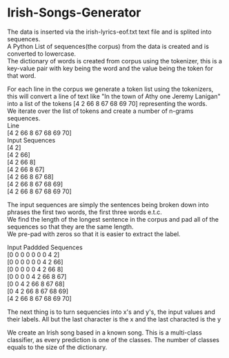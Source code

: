 # Irish-Songs-Generator
The data is inserted via the irish-lyrics-eof.txt text file and is splited into sequences.  
A Python List of sequences(the corpus) from the data is created and is converted to lowercase.    
The dictionary of words is created from corpus using the tokenizer, this is a key-value pair with key being the word and the value being the token for that word.     

For each line in the corpus we generate a token list using the tokenizers, this will convert a line of text like "In the town of Athy one Jeremy Lanigan" into a list of the tokens [4 2 66 8 67 68 69 70] representing the words.    
We iterate over the list of tokens and create a number of n-grams sequences.  
Line                       
 [4 2 66 8 67 68 69 70]          
Input Sequences    
 [4 2]                                                     
 [4 2 66]   
 [4 2 66 8]          
 [4 2 66 8 67]          
 [4 2 66 8 67 68]  
 [4 2 66 8 67 68 69]  
 [4 2 66 8 67 68 69 70]       
 
 The input sequences are simply the sentences being broken down into phrases the first two words, the first three words e.t.c.  
 We find the length of the longest sentence in the corpus and pad all of the sequences so that they are the same length.  
 We pre-pad with zeros so that it is easier to extract the label.  
 
 Input Paddded Sequences    
 [0 0 0 0 0 0 0 4 2]                                                     
 [0 0 0 0 0 0 4 2 66]   
 [0 0 0 0 0 4 2 66 8]          
 [0 0 0 0 4 2 66 8 67]          
 [0 0 4 2 66 8 67 68]  
 [0 4 2 66 8 67 68 69]  
 [4 2 66 8 67 68 69 70]  
 
 The next thing is to turn sequencies into x's and y's, the input values and their labels. All but the last character is the x and the last characted is the y



















We create an Irish song  based in a known song. This is a multi-class classifier, as every prediction is one of the classes. The number of classes equals to the size of the dictionary.

